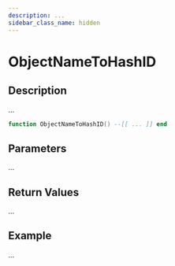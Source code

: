 ```yaml
---
description: ...
sidebar_class_name: hidden
---
```


# ObjectNameToHashID

## Description

...

```lua
function ObjectNameToHashID() --[[ ... ]] end
```

## Parameters

...

## Return Values

...

## Example

...

